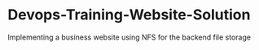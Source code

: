 # Devops-Training-Website-Solution
Implementing a business website using NFS for the backend file storage
